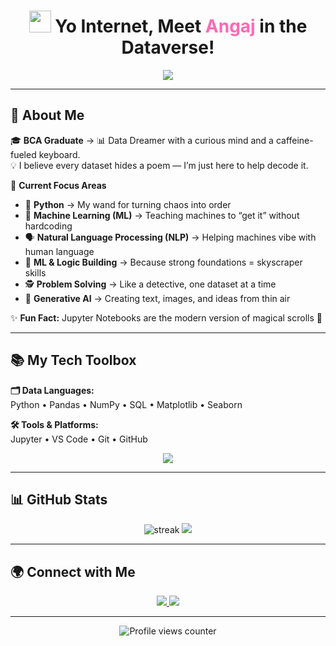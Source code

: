  <!-- Profile Header with Animation -->
<h1 align="center">
  <img src="https://media.giphy.com/media/hvRJCLFzcasrR4ia7z/giphy.gif" width="35"> 
  Yo Internet, Meet <span style="color:#ff69b4;">Angaj</span> in the Dataverse!
</h1>

<p align="center">
  <img src="https://readme-typing-svg.herokuapp.com?color=36BCF7&center=true&vCenter=true&lines=Data+Scientist+%7C+GenAI+Enthusiast;Machine+Learning+Explorer;NLP+Decoder;Python+Whisperer;Turning+Data+into+Magic+%F0%9F%94%AE" />
</p>

---

## 🌈 About Me  

🎓 **BCA Graduate** → 📊 Data Dreamer with a curious mind and a caffeine-fueled keyboard.  
💡 I believe every dataset hides a poem — I’m just here to help decode it.  

🔭 **Current Focus Areas**  
- 🐍 **Python** → My wand for turning chaos into order  
- 🤖 **Machine Learning (ML)** → Teaching machines to “get it” without hardcoding  
- 🗣 **Natural Language Processing (NLP)** → Helping machines vibe with human language  
- 🧩 **ML & Logic Building** → Because strong foundations = skyscraper skills  
- 🕵️ **Problem Solving** → Like a detective, one dataset at a time  
- 🌟 **Generative AI** → Creating text, images, and ideas from thin air  

✨ **Fun Fact:** Jupyter Notebooks are the modern version of magical scrolls 📜  

---

## 📚 My Tech Toolbox  

**🗂 Data Languages:**  
Python • Pandas • NumPy • SQL • Matplotlib • Seaborn  

**🛠️ Tools & Platforms:**  
Jupyter • VS Code • Git • GitHub  

<p align="center">
  <img src="https://skillicons.dev/icons?i=python,sqlite,vscode,git,github" />
</p>

---

## 📊 GitHub Stats  

<p align="center">
  <img src="https://github-readme-streak-stats.herokuapp.com/?user=YourUsername&theme=tokyonight" alt="streak" />
  <img src="https://github-readme-stats.vercel.app/api?username=YourUsername&show_icons=true&theme=tokyonight" />
</p>

---

## 🌍 Connect with Me  

<p align="center">
  <a href="https://www.linkedin.com/in/angaj-kumar-b25202302" target="_blank">
    <img src="https://img.shields.io/badge/-LinkedIn-blue?style=flat&logo=Linkedin&logoColor=white" />
  </a>
  <a href="mailto:maakaladla396@gmail.com">
    <img src="https://img.shields.io/badge/-Email-D14836?style=flat&logo=Gmail&logoColor=white" />
  </a>
</p>

---

<!-- ✅ Profile Views Counter -->
<p align="center">
  <img src="https://komarev.com/ghpvc/?username=AngajRaiddy&label=👀%20Profile%20Views&color=0e75b6&style=flat" alt="Profile views counter" />
</p>
